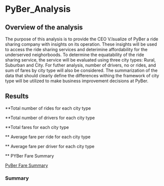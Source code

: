 # PyBer_Analysis

## Overview of the analysis 
The purpose of this analysis is to provide the CEO V.Isualize of PyBer a ride sharing company with insights on its operation.  These insights will be used to access the ride sharing services and deterimine affordability for the underserved neighorboods.  To determine the equatability of the ride sharing service, the service will be evaluated using three city types: Rural, Suburban and City.  For futher analysis, number of drivers, no or rides, and sum of fares by city type will also be considered.  The summarization of the data that should clearly define the differences withing the framework of city type will be utilized to make business improvement decisions at PyBer. 

## Results
  **Total number of rides for each city type

  **Total number of drivers for each city type

  **Total fares for each city type

  ** Average fare per ride for each city type

  ** Average fare per driver for each city type
  
  ** PYBer Fare Summary
  
  
  [PyBer Fare Summary](images/https://github.com/wallaceportia/PyBer_Analysis/blob/main/Analysis/PyBer_fare_summary.png)

### Summary
